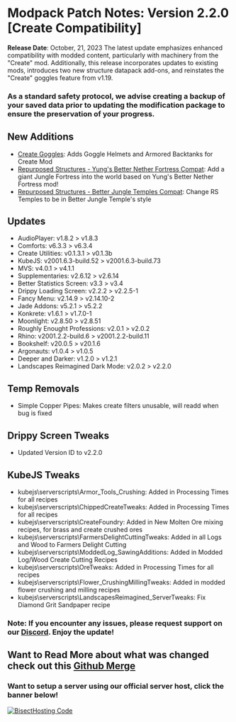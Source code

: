# Modpack Patch Notes: Version 2.2.0 [Create Compatibility]
**Release Date**: October, 21, 2023
	The latest update emphasizes enhanced compatibility with modded content, particularly with machinery from the "Create" mod. Additionally, this release incorporates updates to existing mods, introduces two new structure datapack add-ons, and reinstates the "Create" goggles feature from v1.19.
### As a standard safety protocol, we advise creating a backup of your saved data prior to updating the modification package to ensure the preservation of your progress.
## New Additions
- [Create Goggles](https://modrinth.com/mod/create-goggles):  Adds Goggle Helmets and Armored Backtanks for Create Mod
- [Repurposed Structures - Yung's Better Nether Fortress Compat](https://modrinth.com/datapack/repurposed-structures-yungs-better-nether-fortress-compat): Add a giant Jungle Fortress into the world based on Yung's Better Nether Fortress mod! 
- [Repurposed Structures - Better Jungle Temples Compat](https://modrinth.com/datapack/repurposed-structures-better-jungle-temples): Change RS Temples to be in Better Jungle Temple's style
## Updates
- AudioPlayer: v1.8.2 > v1.8.3
- Comforts: v6.3.3 > v6.3.4
- Create Utilities: v0.1.3.1 > v0.1.3b
- KubeJS: v2001.6.3-build.52 > v2001.6.3-build.73
- MVS: v4.0.1 > v4.1.1
- Supplementaries: v2.6.12 > v2.6.14
- Better Statistics Screen: v3.3 > v3.4
- Drippy Loading Screen: v2.2.2 > v2.2.5-1
- Fancy Menu: v2.14.9 > v2.14.10-2
- Jade Addons: v5.2.1 > v5.2.2
- Konkrete: v1.6.1 > v1.7.0-1
- Moonlight: v2.8.50 > v2.8.51
- Roughly Enought Professions: v2.0.1 > v2.0.2
- Rhino: v2001.2.2-build.6 > v2001.2.2-build.11
- Bookshelf: v20.0.5 > v20.1.6
- Argonauts: v1.0.4 > v1.0.5
- Deeper and Darker: v1.2.0 > v1.2.1
- Landscapes Reimagined Dark Mode: v2.0.2 > v2.2.0
## Temp Removals
- Simple Copper Pipes: Makes create filters unusable, will readd when bug is fixed
## Drippy Screen Tweaks
- Updated Version ID to v2.2.0
## KubeJS Tweaks
- kubejs\serverscripts\Armor_Tools_Crushing: Added in Processing Times for all recipes
- kubejs\serverscripts\ChippedCreateTweaks: Added in Processing Times for all recipes
- kubejs\serverscripts\CreateFoundry: Added in New Molten Ore mixing recipes, for brass and create crushed ores
- kubejs\serverscripts\FarmersDelightCuttingTweaks: Added in all Logs and Wood to Farmers Delight Cutting
- kubejs\serverscripts\ModdedLog_SawingAdditions: Added in Modded Log/Wood Create Cutting Recipes
- kubejs\serverscripts\OreTweaks: Added in Processing Times for all recipes
- kubejs\serverscripts\Flower_CrushingMillingTweaks: Added in modded flower crushing and milling recipes
- kubejs\serverscripts\LandscapesReimagined_ServerTweaks: Fix Diamond Grit Sandpaper recipe
### Note: If you encounter any issues, please request support on our [Discord](https://discord.gg/quenZthXgy). Enjoy the update!
## Want to Read More about what was changed check out this [Github Merge]()
### Want to setup a server using our official server host, click the banner below!
[![BisectHosting Code](https://raw.githubusercontent.com/M0nkeyPr0grammer/Landscapes-Reimagined/main/BH_Landscape_reimagined.png)](https://bisecthosting.com/landscapes_reimagined?r=modrinth+chanelog)
